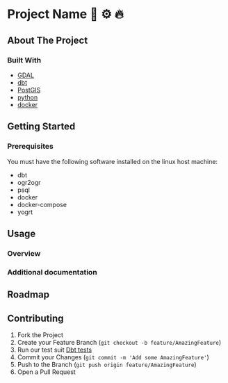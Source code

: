 # Project Name :rocket: :gear: :fire: 

## About The Project

### Built With

* [GDAL](https://gdal.org/)
* [dbt](https://docs.getdbt.com/docs/building-a-dbt-project/documentation)
* [PostGIS](https://postgis.net/documentation/)
* [python](https://docs.python.org/3/)
* [docker](https://docs.docker.com/)

## Getting Started

### Prerequisites

You must have the following software installed on the linux host machine:

- dbt
- ogr2ogr
- psql
- docker
- docker-compose
- yogrt 

## Usage

### Overview

### Additional documentation

## Roadmap

## Contributing

1. Fork the Project
2. Create your Feature Branch (`git checkout -b feature/AmazingFeature`)
3. Run our test suit [Dbt tests](#dbt-tests)
4. Commit your Changes (`git commit -m 'Add some AmazingFeature'`)
5. Push to the Branch (`git push origin feature/AmazingFeature`)
6. Open a Pull Request